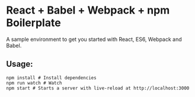 # React + Babel + Webpack + npm Boilerplate

A sample environment to get you started with React, ES6, Webpack and Babel.

## Usage:

```
npm install # Install dependencies
npm run watch # Watch
npm start # Starts a server with live-reload at http://localhost:3000
```